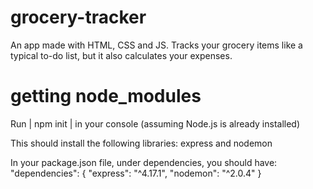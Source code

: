 # grocery-tracker
An app made with HTML, CSS and JS. Tracks your grocery items like a typical to-do list, but it also calculates your expenses.

# getting node_modules
Run | npm init | in your console (assuming Node.js is already installed)

This should install the following libraries: express and nodemon

In your package.json file, under dependencies, you should have:
"dependencies": {
  "express": "^4.17.1",
  "nodemon": "^2.0.4"
}